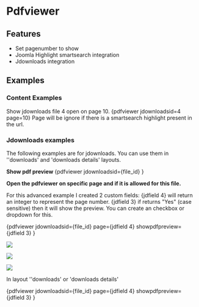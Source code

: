 # Pdfviewer

## Features

- Set pagenumber to show
- Joomla Highlight smartsearch integration
- Jdownloads integration

## Examples

### Content Examples

Show jdownloads file 4 open on page 10.
 {pdfviewer jdownloadsid=4 page=10}
 Page will be ignore if there is a smartsearch highlight present in the url.

### Jdownloads examples

The following examples are for jdownloads. You can use them in &#39;&#39;downloads&#39; and &#39;downloads details&#39; layouts.

**Show pdf preview**
 {pdfviewer jdownloadsid={file\_id} }

**Open the pdfviewer on specific page and if it is allowed for this file.**

For this advanced example I created 2 custom fields:
 {jdfield 4} will return an integer to represent the page number.
 {jdfield 3} if returns &quot;Yes&quot; (case sensitive) then it will show the preview. You can create an checkbox or dropdown for this.

{pdfviewer jdownloadsid={file\_id} page={jdfield 4} showpdfpreview={jdfield 3} }

![](RackMultipart20210327-4-19e8027_html_3f7e7939da6e3df3.png)

![](RackMultipart20210327-4-19e8027_html_137635ecbf5c20ab.png)

![](RackMultipart20210327-4-19e8027_html_d67b781b49694687.png)

In layout &#39;&#39;downloads&#39; or &#39;downloads details&#39;

{pdfviewer jdownloadsid={file\_id} page={jdfield 4} showpdfpreview={jdfield 3} }
